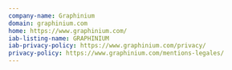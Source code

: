 ```yaml
---
company-name: Graphinium
domain: graphinium.com
home: https://www.graphinium.com/
iab-listing-name: GRAPHINIUM
iab-privacy-policy: https://www.graphinium.com/privacy/
privacy-policy: https://www.graphinium.com/mentions-legales/
---
```




